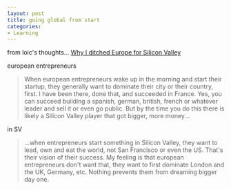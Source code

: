 ```yaml
---
layout: post
title: going global from start
categories:
- Learning
---
```


from loic's thoughts... [Why I ditched Europe for Silicon Valley](http://www.loiclemeur.com/english/2011/01/why-i-ditched-europe-for-silicon-valley.html)

european entrepreneurs

> When european entrepreneurs wake up in the morning and start their startup, they generally want to dominate their city or their country, first. I have been there, done that, and succeeded in France. Yes, you can succeed building a spanish, german, british, french or whatever leader and sell it or even go public. But by the time you do this there is likely a Silicon Valley player that got bigger, more money...

in SV

> ...when entrepreneurs start something in Silicon Valley, they want to lead, own and eat the world, not San Francisco or even the US. That's their vision of their success. My feeling is that european entrepreneurs don't want that, they want to first dominate London and the UK, Germany, etc. Nothing prevents them from dreaming bigger day one.
